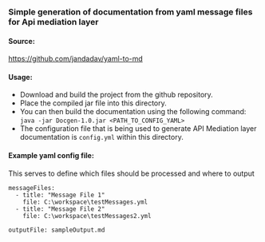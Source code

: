 ### Simple generation of documentation from yaml message files for Api mediation layer

#### Source:

https://github.com/jandadav/yaml-to-md

#### Usage:

- Download and build the project from the github repository. 
- Place the compiled jar file into this directory.
- You can then build the documentation using the following command:
`java -jar Docgen-1.0.jar <PATH_TO_CONFIG_YAML>`
- The configuration file that is being used to generate API Mediation layer documentation is `config.yml` within this directory.

#### Example yaml config file:

This serves to define which files should be processed and where to output

```
messageFiles:
  - title: "Message File 1"
    file: C:\workspace\testMessages.yml
  - title: "Message File 2"
    file: C:\workspace\testMessages2.yml

outputFile: sampleOutput.md
```
